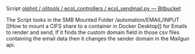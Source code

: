Script
[olphnt / olitools / ecol_controllers / ecol_sendmail.py — Bitbucket](https://bitbucket.org/olphnt/olitools/src/master/ecol_controllers/ecol_sendmail.py)

The Script looks in the SMB Mounted Folder /automation/EMAIL/INPUT [[How to mount a CIFS share to a container in Docker Desktop]] for Emails to render and send, If it finds the custom domain field in those csv files containing the email data then it changes the sender domain in the Mailgun api.